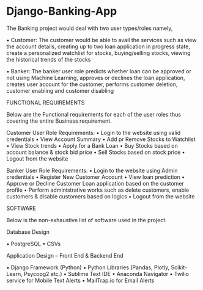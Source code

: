# Django-Banking-App

The Banking project would deal with two user types/roles namely,

•	Customer: The customer would be able to avail the services such as view the account details, creating up to two loan application in progress state, create a personalized watchlist for stocks, buying/selling stocks, viewing the historical trends of the stocks

•	Banker: The banker user role predicts whether loan can be approved or not using Machine Learning, approves or declines the loan application, creates user account for the customer, performs customer deletion, customer enabling and customer disabling


FUNCTIONAL REQUIREMENTS

Below are the Functional requirements for each of the user roles thus covering the entire Business requirement. 

Customer User Role Requirements:
•	Login to the website using valid credentials
•	View Account Summary 
•	Add pr Remove Stocks to Watchlist
•	View Stock trends
•	Apply for a Bank Loan
•	Buy Stocks based on account balance & stock bid price
•	Sell Stocks based on stock price
•	Logout from the website

Banker User Role Requirements:
•	Login to the website using Admin credentials
•	Register New Customer Account
•	View loan prediction 
•	Approve or Decline Customer Loan application based on the customer profile
•	Perform administrative works such as delete customers, enable customers & disable customers based on logics
•	Logout from the website


SOFTWARE

Below is the non-exhaustive list of software used in the project.

Database Design 

•	PostgreSQL
•	CSVs

Application Design – Front End & Backend End 

•	Django Framework (Python)
•	Python Libraries (Pandas, Plotly, Scikit-Learn, Psycopg2 etc.)
•	Sublime Text IDE
•	Anaconda Navigator
•	Twilio service for Mobile Text Alerts
•	MailTrap.io for Email Alerts 

